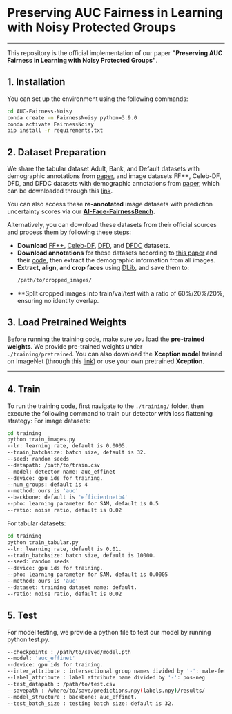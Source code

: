 # Preserving AUC Fairness in Learning with Noisy Protected Groups
---

This repository is the official implementation of our paper **"Preserving AUC Fairness in Learning with Noisy Protected Groups"**.

## 1. Installation

You can set up the environment using the following commands:

```bash
cd AUC-Fairness-Noisy
conda create -n FairnessNoisy python=3.9.0
conda activate FairnessNoisy
pip install -r requirements.txt
```

## 2. Dataset Preparation

We share the tabular dataset Adult, Bank, and Default datasets with demographic annotations from [paper](https://arxiv.org/pdf/2208.10451), and image datasets FF++, Celeb-DF, DFD, and DFDC datasets with demographic annotations from [paper](https://arxiv.org/pdf/2208.05845.pdf), which can be downloaded through this [link](https://purdue0-my.sharepoint.com/:f:/g/personal/lin1785_purdue_edu/EtMK0nfxMldAikDxesIo6ckBVHMME1iIV1id_ZsbM9hsqg?e=WayYoy).

You can also access these **re-annotated** image datasets with prediction uncertainty scores via our **[AI-Face-FairnessBench](#).**

Alternatively, you can download these datasets from their official sources and process them by following these steps:

- **Download** [FF++](https://github.com/ondyari/FaceForensics), [Celeb-DF](https://github.com/yuezunli/celeb-deepfakeforensics), [DFD](https://ai.googleblog.com/2019/09/contributing-data-to-deepfake-detection.html), and [DFDC](https://ai.facebook.com/datasets/dfdc/) datasets.
- **Download annotations** for these datasets according to [this paper](https://arxiv.org/pdf/2208.05845.pdf) and their [code](https://github.com/pterhoer/DeepFakeAnnotations), then extract the demographic information from all images.
- **Extract, align, and crop faces** using [DLib](https://www.jmlr.org/papers/volume10/king09a/king09a.pdf), and save them to:
  ```bash
  /path/to/cropped_images/
  ```
- **Split cropped images into train/val/test with a ratio of 60%/20%/20%, ensuring no identity overlap.

## 3. Load Pretrained Weights

Before running the training code, make sure you load the **pre-trained weights**. We provide pre-trained weights under  
`./training/pretrained`. You can also download the **Xception model** trained on ImageNet (through this [link](#)) or use your own pretrained **Xception**.

---

## 4. Train

To run the training code, first navigate to the `./training/` folder, then execute the following command to train our detector **with** loss flattening strategy:
For image datasets:

```bash
cd training
python train_images.py
--lr: learning rate, default is 0.0005.
--train_batchsize: batch size, default is 32.
--seed: random seeds
--datapath: /path/to/train.csv
--model: detector name: auc_effinet
--device: gpu ids for training.
--num_groups: default is 4
--method: ours is 'auc'
--backbone: default is 'efficientnetb4'
--pho: learning parameter for SAM, default is 0.5
--ratio: noise ratio, default is 0.02
```

For tabular datasets:

```bash
cd training
python train_tabular.py
--lr: learning rate, default is 0.01.
--train_batchsize: batch size, default is 10000.
--seed: random seeds
--device: gpu ids for training.
--pho: learning parameter for SAM, default is 0.0005
--method: ours is 'auc'
--dataset: training dataset name: default.
--ratio: noise ratio, default is 0.02
```


## 5. Test
For model testing, we provide a python file to test our model by running python test.py.

```bash
--checkpoints : /path/to/saved/model.pth
--model: 'auc_effinet'
--device: gpu ids for training.
--inter_attribute : intersectional group names divided by '-': male-female
--label_attribute : label attribute name divided by '-': pos-neg
--test_datapath : /path/to/test.csv
--savepath : /where/to/save/predictions.npy(labels.npy)/results/
--model_structure : backbone: auc_effinet.
--test_batch_size : testing batch size: default is 32.
```

